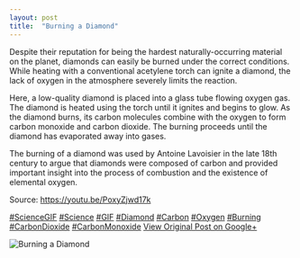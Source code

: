 ```yaml
---
layout: post
title:  "Burning a Diamond"
---
```


Despite their reputation for being the hardest naturally-occurring material on the planet, diamonds can easily be burned under the correct conditions. While heating with a conventional acetylene torch can ignite a diamond, the lack of oxygen in the atmosphere severely limits the reaction.   
  
Here, a low-quality diamond is placed into a glass tube flowing oxygen gas. The diamond is heated using the torch until it ignites and begins to glow. As the diamond burns, its carbon molecules combine with the oxygen to form carbon monoxide and carbon dioxide. The burning proceeds until the diamond has evaporated away into gases.  
  
The burning of a diamond was used by Antoine Lavoisier in the late 18th century to argue that diamonds were composed of carbon and provided important insight into the process of combustion and the existence of elemental oxygen.   
  
Source: <https://youtu.be/PoxyZjwd17k>  
  
[#ScienceGIF](https://plus.google.com/s/%23ScienceGIF/posts) [#Science](https://plus.google.com/s/%23Science/posts) [#GIF](https://plus.google.com/s/%23GIF/posts) [#Diamond](https://plus.google.com/s/%23Diamond/posts) [#Carbon](https://plus.google.com/s/%23Carbon/posts) [#Oxygen](https://plus.google.com/s/%23Oxygen/posts) [#Burning](https://plus.google.com/s/%23Burning/posts) [#CarbonDioxide](https://plus.google.com/s/%23CarbonDioxide/posts) [#CarbonMonoxide](https://plus.google.com/s/%23CarbonMonoxide/posts)
[View Original Post on Google+](https://plus.google.com/+ColinSullender/posts/HKFGxuLPgVh)

![Burning a Diamond](/assets/img/2015-12-25-Burning-a-Diamond.gif)
